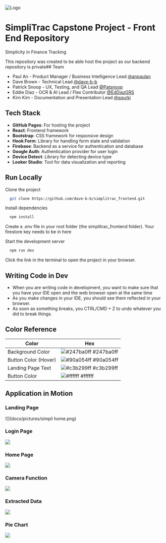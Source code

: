 
![Logo](https://dave-b-b.github.io/simplitrac_frontend/assets/simplitrac-Bu0G2zUg.webp)

# SimpliTrac Capstone Project - Front End Repository
Simplicity in Finance Tracking

This repository was created to be able host the project as our backend repository is private## Team

- Paul An - Product Manager / Business Intelligence Lead [@anpaulan](https://github.com/anpaulan)
- Dave Brown - Technical Lead [@dave-b-b](https://github.com/dave-b-b)
- Patrick Snoop - UX, Testing, and QA Lead [@Patsnoop](https://github.com/Patsnoop)
- Eddie Diaz - OCR & AI Lead / Flex Contributor [@EdDiazGRS](https://github.com/EdDiazGRS)
- Kirn Kim - Documentation and Presentation Lead [@squrki](https://github.com/squrki)



## Tech Stack

- **GitHub Pages**: For hosting the project
- **React**: Frontend framework
- **Bootstrap**: CSS framework for responsive design
- **Hook Form**: Library for handling form state and validation
- **Firebase**: Backend as a service for authentication and database
- **Google Auth**: Authentication provider for user login
- **Device Detect**: Library for detecting device type
- **Looker Studio**: Tool for data visualization and reporting
## Run Locally

Clone the project

```bash
  git clone https://github.com/dave-b-b/simplitrac_frontend.git
```

Install dependencies

```bash
  npm install
```

Create a .env file in your root folder (the simplitrac_frontend folder). Your firestore key needs to be in here

Start the development server

```bash
  npm run dev
```

Click the link in the terminal to open the project in your browser.

## Writing Code in Dev

- When you are writing code in development, you want to make sure that you have your IDE open and the web browser open at the same time
- As you make changes in your IDE, you should see them reflected in your browser.
- As soon as something breaks, you CTRL/CMD + Z to undo whatever you did to break things.
## Color Reference

| Color                     | Hex                                                                |
| ------------------------- | ------------------------------------------------------------------ |
| Background Color          | ![#247ba0ff](https://via.placeholder.com/10/247ba0ff?text=+) #247ba0ff |
| Button Color (Hover)      | ![#90a054ff](https://via.placeholder.com/10/90a054ff?text=+) #90a054ff |
| Landing Page Text                      | ![#c3b299ff](https://via.placeholder.com/10/c3b299ff?text=+) #c3b299ff |
| Button Color     | ![#ffffff](https://via.placeholder.com/10/ffffff?text=+) #ffffff |

## Application in Motion


### Landing Page

![](docs/pictures/simpli home.png)

### Login Page

![](docs/pictures/login.png)

### Home Page

![](docs/images/landing_page.png)

### Camera Function

![](docs/images/receipt_picture.png)

### Extracted Data

![](docs/images/extracted_data.png)

### Pie Chart

![](docs/images/pie_chart.png)
